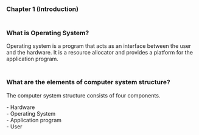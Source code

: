 ### Chapter 1 (Introduction)

### **<br/>What is Operating System?**


<p>Operating system is a program that acts as an interface between the user and the hardware. It is a resource allocator and provides a platform for the application program.</P>


### **<br/>What are the elements of computer system structure?**
<p>The computer system structure consists of four components.</p>
  - Hardware<br/>
  - Operating System<br/>
  - Application program<br/>
  - User<br/>
